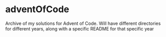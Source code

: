 # adventOfCode

Archive of my solutions for Advent of Code. Will have different directories for different years, along with a specific README for that specific year
